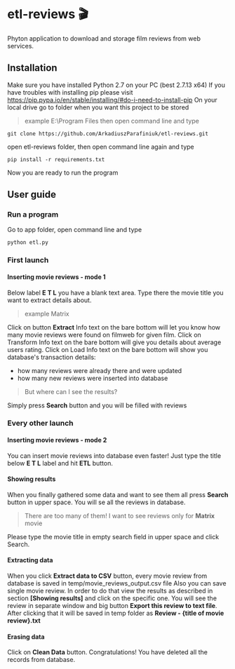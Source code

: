 # etl-reviews :clapper:
Phyton application to download and storage film reviews from web services.

## Installation

Make sure you have installed Python 2.7 on your PC (best 2.7.13 x64)
If you have troubles with installing pip please visit https://pip.pypa.io/en/stable/installing/#do-i-need-to-install-pip
On your local drive go to folder when you want this project to be stored 
> example E:\Program Files 
then open command line and type
```
git clone https://github.com/ArkadiuszParafiniuk/etl-reviews.git
```
open etl-reviews folder, then open command line again and type
```
pip install -r requirements.txt
```
Now you are ready to run the program


## User guide
### Run a program
Go to app folder, open command line and type
```
python etl.py
```
### First launch
#### Inserting movie reviews - mode 1
Below label **E T L** you have a blank text area. Type there the movie title you want to extract details about.
> example Matrix

Click on button **Extract**
Info text on the bare bottom will let you know how many movie reviews were found on filmweb for given film.
Click on Transform
Info text on the bare bottom will give you details about average users rating.
Click on Load
Info text on the bare bottom will show you database's transaction details:
- how many reviews were already there and were updated
- how many new reviews were inserted into database
> But where can I see the results?

Simply press **Search** button and you will be filled with reviews

### Every other launch
#### Inserting movie reviews - mode 2
You can insert movie reviews into database even faster!
Just type the title below **E T L** label and hit **ETL** button.

#### Showing results
When you finally gathered some data and want to see them all press **Search** button in upper space.
You will se all the reviews in database.
> There are too many of them! I want to see reviews only for **Matrix** movie

Please type the movie title in empty search field in upper space and click Search.

#### Extracting data
When you click **Extract data to CSV** button, every movie review from database is saved in temp/movie_reviews_output.csv file 
Also you can save single movie review. In order to do that view the results as described in section **[Showing results]** and click on the specific one. You will see the review in separate window and big button **Export this review to text file**. After clicking that it will be saved in temp folder as **Review - {title of movie review}.txt**

#### Erasing data
Click on **Clean Data** button. Congratulations! You have deleted all the records from database.
